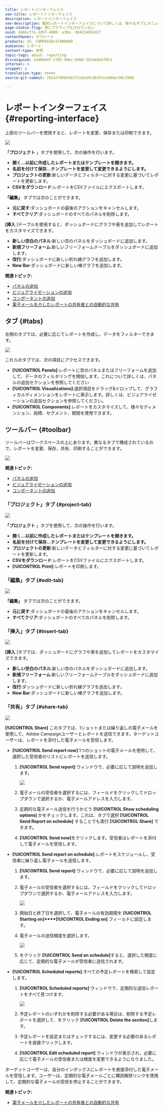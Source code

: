 ```yaml
---
title: レポートインターフェイス
seo-title: レポートインターフェイス
description: レポートインターフェイス
seo-description: 動的レポートインターフェイスについて詳しくは、様々なタブとメニューの操作方法を参照してください。
page-status-flag: 常にアクティブ化されていない
uuid: da6bcf7a-1d57-4d00- a3ba- d84214592417
contentOwner: サウビート
products: SG_ CAMPAIGN/STANDARD
audience: レポート
content-type: 参照
topic-tags: about- reporting
discoiquuid: 14d86b4f-2782-48ec-8968-393a6de4f853
internal: n
snippet: y
translation-type: tm+mt
source-git-commit: 782a5f89b0361f1cbe59c9b353ca90dec90c3906

---
```



# レポートインターフェイス{#reporting-interface}

上部のツールバーを使用すると、レポートを変更、保存または印刷できます。

![](assets/dynamic_report_toolbar.png)

**「プロジェクト** 」タブを使用して、次の操作を行います。

* **開く…以前に作成したレポートまたはテンプレートを開きます。**
* **名前を付けて保存…テンプレートを変更して変更できるようにします。**
* **プロジェクトの更新**:新しいデータとフィルターに対する変更に基づいてレポートを更新します。
* **CSVをダウンロード**:レポートをCSVファイルにエクスポートします。

**「編集」** タブでは次のことができます。

* **元に戻す**:ダッシュボードの最後のアクションをキャンセルします。
* **すべてクリア**:ダッシュボードのすべてのパネルを削除します。

**[挿入** ]テーブルを使用すると、ダッシュボードにグラフや表を追加してレポートをカスタマイズできます。

* **新しい空白のパネル**:新しい空のパネルをダッシュボードに追加します。
* **新規フリーフォーム**:新しいフリーフォームテーブルをダッシュボードに追加します。
* **改行**:ダッシュボードに新しい折れ線グラフを追加します。
* **New Bar**:ダッシュボードに新しい棒グラフを追加します。

**関連トピック:**

* [パネルの追加](../../reporting/using/adding-panels.md)
* [ビジュアライゼーションの追加](../../reporting/using/adding-visualizations.md)
* [コンポーネントの追加](../../reporting/using/adding-components.md)
* [電子メールを介したレポートの共有者との自動的な共有](https://helpx.adobe.com/campaign/kb/simplify-campaign-management.html#Reportandshareinsightswithallstakeholders)

## タブ {#tabs}

左側のタブでは、必要に応じてレポートを作成し、データをフィルターできます。

![](assets/dynamic_report_interface.png)

これらのタブでは、次の項目にアクセスできます。

* **[!UICONTROL Panels]**:レポートに空のパネルまたはフリーフォームを追加して、データのフィルタリングを開始します。これについて詳しくは、パネルの追加セクションを参照してください
* **[!UICONTROL Visualizations]**:選択項目をドラッグ&amp;ドロップして、グラフィカルディメンションをレポートに表示します。詳しくは、ビジュアライゼーションの追加セクションを参照してください。
* **[!UICONTROL Components]**:レポートをカスタマイズして、様々なディメンション、指標、セグメント、期間を使用できます。

## ツールバー {#toolbar}

ツールバーはワークスペースの上にあります。異なるタブで構成されているので、レポートを変更、保存、共有、印刷することができます。

![](assets/dynamic_report_toolbar.png)

**関連トピック:**

* [パネルの追加](../../reporting/using/adding-panels.md)
* [ビジュアライゼーションの追加](../../reporting/using/adding-visualizations.md)
* [コンポーネントの追加](../../reporting/using/adding-components.md)

### 「プロジェクト」タブ {#project-tab}

![](assets/tab_project.png)

**「プロジェクト** 」タブを使用して、次の操作を行います。

* **開く…以前に作成したレポートまたはテンプレートを開きます。**
* **名前を付けて保存…テンプレートを変更して変更できるようにします。**
* **プロジェクトの更新**:新しいデータとフィルターに対する変更に基づいてレポートを更新します。
* **CSVをダウンロード**:レポートをCSVファイルにエクスポートします。
* **[!UICONTROL Print]**:レポートを印刷します。

### 「編集」タブ {#edit-tab}

![](assets/tab_edit.png)

**「編集」** タブでは次のことができます。

* **元に戻す**:ダッシュボードの最後のアクションをキャンセルします。
* **すべてクリア**:ダッシュボードのすべてのパネルを削除します。

### 「挿入」タブ {#insert-tab}

![](assets/tab_insert.png)

**[挿入** ]タブでは、ダッシュボードにグラフや表を追加してレポートをカスタマイズできます。

* **新しい空白のパネル**:新しい空のパネルをダッシュボードに追加します。
* **新規フリーフォーム**:新しいフリーフォームテーブルをダッシュボードに追加します。
* **改行**:ダッシュボードに新しい折れ線グラフを追加します。
* **New Bar**:ダッシュボードに新しい棒グラフを追加します。

### 「共有」タブ {#share-tab}

![](assets/tab_share_1.png)

**[!UICONTROL Share]** このタブでは、1ショットまたは繰り返しの電子メールを使用して、Adobe Campaignユーザーとレポートを送信できます。ターゲットユーザーは、レポートを添付した電子メールを受信します。

* **[!UICONTROL Send report now]**:1つのショットの電子メールを使用して、選択した受信者のリストにレポートを送信します。

   1. **[!UICONTROL Send report]** ウィンドウで、必要に応じて説明を追加します。

      ![](assets/tab_share_4.png)

   1. 電子メールの受信者を選択するには、フィールドをクリックしてドロップダウンで選択するか、電子メールアドレスを入力します。
   1. 定期的な電子メール送信を行うかどう **[!UICONTROL Show scheduling options]** かをチェックします。これは、タブで選択 **[!UICONTROL Send Report on schedule]** することでも実行 **[!UICONTROL Share]** できます。
   1. **[!UICONTROL Send now]**&#x200B;をクリックします。受信者はレポートを添付して電子メールを受信します。

* **[!UICONTROL Send report on schedule]**:レポートをスケジュールし、受信者に繰り返し電子メールを送信します。

   1. **[!UICONTROL Send report]** ウィンドウで、必要に応じて説明を追加します。
   1. 電子メールの受信者を選択するには、フィールドをクリックしてドロップダウンで選択するか、電子メールアドレスを入力します。

      ![](assets/tab_share_5.png)

   1. 開始日と終了日を選択して、電子メールの有効期間を **[!UICONTROL Starting on]****[!UICONTROL Ending on]** フィールドに設定します。
   1. 電子メールの送信頻度を選択します。

      ![](assets/tab_share_2.png)

   1. をクリック **[!UICONTROL Send on schedule]**&#x200B;すると、選択した頻度に応じて、定期的な電子メールが受信者に送信されます。

* **[!UICONTROL Scheduled reports]**:すべての予定レポートを検索して設定します。

   1. **[!UICONTROL Scheduled reports]** ウィンドウで、定期的な送信レポートをすべて見つけます。

      ![](assets/tab_share_3.png)

   1. 予定レポートのいずれかを削除する必要がある場合は、削除する予定レポートを選択して、をクリック **[!UICONTROL Delete the section]**&#x200B;します。
   1. 予定レポートを設定またはチェックするには、変更する必要のあるレポートを直接クリックします。
   1. **[!UICONTROL Edit scheduled report]** ウィンドウが表示され、必要に応じて電子メールの受信者または頻度を変更できるようになりました。

ターゲットユーザーは、自分のインボックスにレポートを直接添付した電子メールを受信します。ユーザーは、定期的な電子メールごとに購読解除リンクを使用して、定期的な電子メールの受信を停止することができます。

**関連トピック:**

* [電子メールを介したレポートの共有者との自動的な共有](https://helpx.adobe.com/campaign/kb/simplify-campaign-management.html#Reportandshareinsightswithallstakeholders)
